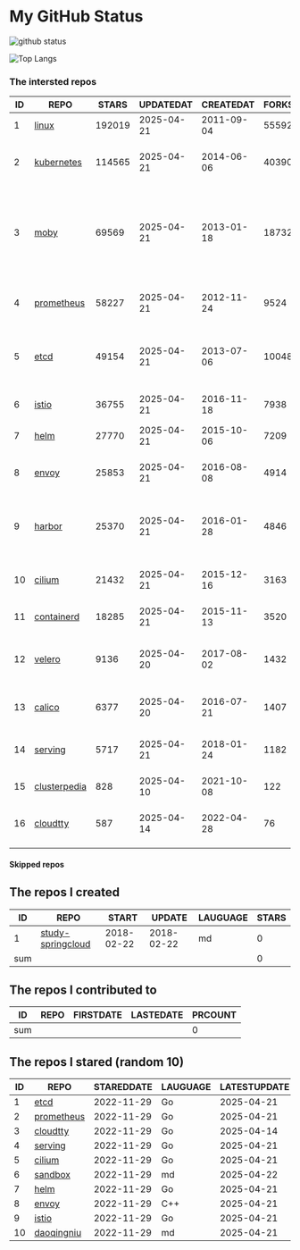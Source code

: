# My GitHub Status

<img src="https://github-readme-stats-1.yihong0618.vercel.app/api?username=daoqingniu&show_icons=true&&&hide_title=true&count_private=true" alt="github status" />

![Top Langs](https://github-readme-stats-1.yihong0618.vercel.app/api/top-langs/?username=daoqingniu&layout=compact)

<!--START_SECTION:github_repos-->
### The intersted repos
| ID |                              REPO                               | STARS  | UPDATEDAT  | CREATEDAT  | FORKSCOUNT |                                                DESCRIPTIONS                                                |
|----|-----------------------------------------------------------------|--------|------------|------------|------------|------------------------------------------------------------------------------------------------------------|
|  1 | [linux](https://github.com/torvalds/linux)                      | 192019 | 2025-04-21 | 2011-09-04 |      55592 | Linux kernel source tree                                                                                   |
|  2 | [kubernetes](https://github.com/kubernetes/kubernetes)          | 114565 | 2025-04-21 | 2014-06-06 |      40390 | Production-Grade Container Scheduling and Management                                                       |
|  3 | [moby](https://github.com/moby/moby)                            |  69569 | 2025-04-21 | 2013-01-18 |      18732 | The Moby Project - a collaborative project for the container ecosystem to assemble container-based systems |
|  4 | [prometheus](https://github.com/prometheus/prometheus)          |  58227 | 2025-04-21 | 2012-11-24 |       9524 | The Prometheus monitoring system and time series database.                                                 |
|  5 | [etcd](https://github.com/etcd-io/etcd)                         |  49154 | 2025-04-21 | 2013-07-06 |      10048 | Distributed reliable key-value store for the most critical data of a distributed system                    |
|  6 | [istio](https://github.com/istio/istio)                         |  36755 | 2025-04-21 | 2016-11-18 |       7938 | Connect, secure, control, and observe services.                                                            |
|  7 | [helm](https://github.com/helm/helm)                            |  27770 | 2025-04-21 | 2015-10-06 |       7209 | The Kubernetes Package Manager                                                                             |
|  8 | [envoy](https://github.com/envoyproxy/envoy)                    |  25853 | 2025-04-21 | 2016-08-08 |       4914 | Cloud-native high-performance edge/middle/service proxy                                                    |
|  9 | [harbor](https://github.com/goharbor/harbor)                    |  25370 | 2025-04-21 | 2016-01-28 |       4846 | An open source trusted cloud native registry project that stores, signs, and scans content.                |
| 10 | [cilium](https://github.com/cilium/cilium)                      |  21432 | 2025-04-21 | 2015-12-16 |       3163 | eBPF-based Networking, Security, and Observability                                                         |
| 11 | [containerd](https://github.com/containerd/containerd)          |  18285 | 2025-04-21 | 2015-11-13 |       3520 | An open and reliable container runtime                                                                     |
| 12 | [velero](https://github.com/vmware-tanzu/velero)                |   9136 | 2025-04-20 | 2017-08-02 |       1432 | Backup and migrate Kubernetes applications and their persistent volumes                                    |
| 13 | [calico](https://github.com/projectcalico/calico)               |   6377 | 2025-04-20 | 2016-07-21 |       1407 | Cloud native networking and network security                                                               |
| 14 | [serving](https://github.com/knative/serving)                   |   5717 | 2025-04-21 | 2018-01-24 |       1182 | Kubernetes-based, scale-to-zero, request-driven compute                                                    |
| 15 | [clusterpedia](https://github.com/clusterpedia-io/clusterpedia) |    828 | 2025-04-10 | 2021-10-08 |        122 | The Encyclopedia of Kubernetes clusters                                                                    |
| 16 | [cloudtty](https://github.com/cloudtty/cloudtty)                |    587 | 2025-04-14 | 2022-04-28 |         76 | A Friendly Kubernetes CloudShell (Web Terminal) !                                                          |



#### Skipped repos
<!--END_SECTION:github_repos-->

<!--START_SECTION:my_github-->
## The repos I created
| ID  |                                 REPO                                 |   START    |   UPDATE   | LAUGUAGE | STARS |
|-----|----------------------------------------------------------------------|------------|------------|----------|-------|
|   1 | [study-springcloud](https://github.com/daoqingniu/study-springcloud) | 2018-02-22 | 2018-02-22 | md       |     0 |
| sum |                                                                      |            |            |          |     0 |

## The repos I contributed to
| ID  | REPO | FIRSTDATE | LASTEDATE | PRCOUNT |
|-----|------|-----------|-----------|---------|
| sum |      |           |           |       0 |

## The repos I stared (random 10)
| ID |                          REPO                          | STAREDDATE | LAUGUAGE | LATESTUPDATE |
|----|--------------------------------------------------------|------------|----------|--------------|
|  1 | [etcd](https://github.com/etcd-io/etcd)                | 2022-11-29 | Go       | 2025-04-21   |
|  2 | [prometheus](https://github.com/prometheus/prometheus) | 2022-11-29 | Go       | 2025-04-21   |
|  3 | [cloudtty](https://github.com/cloudtty/cloudtty)       | 2022-11-29 | Go       | 2025-04-14   |
|  4 | [serving](https://github.com/knative/serving)          | 2022-11-29 | Go       | 2025-04-21   |
|  5 | [cilium](https://github.com/cilium/cilium)             | 2022-11-29 | Go       | 2025-04-21   |
|  6 | [sandbox](https://github.com/cncf/sandbox)             | 2022-11-29 | md       | 2025-04-22   |
|  7 | [helm](https://github.com/helm/helm)                   | 2022-11-29 | Go       | 2025-04-21   |
|  8 | [envoy](https://github.com/envoyproxy/envoy)           | 2022-11-29 | C++      | 2025-04-21   |
|  9 | [istio](https://github.com/istio/istio)                | 2022-11-29 | Go       | 2025-04-21   |
| 10 | [daoqingniu](https://github.com/daoqingniu/daoqingniu) | 2022-11-29 | md       | 2025-04-21   |

<!--END_SECTION:my_github-->

